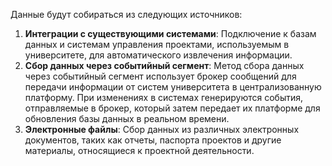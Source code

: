Данные будут собираться из следующих источников:

1. **Интеграции с существующими системами**: Подключение к базам данных и системам управления проектами, используемым в университете, для автоматического извлечения информации.
2. **Сбор данных через событийный сегмент**:  Метод сбора данных через событийный сегмент использует брокер сообщений для передачи информации от систем университета в централизованную платформу. При изменениях в системах генерируются события, отправляемые в брокер, который затем передает их платформе для обновления базы данных в реальном времени.
3. **Электронные файлы**: Сбор данных из различных электронных документов, таких как отчеты, паспорта проектов и другие материалы, относящиеся к проектной деятельности.
